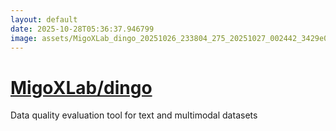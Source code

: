 ```yaml
---
layout: default
date: 2025-10-28T05:36:37.946799
image: assets/MigoXLab_dingo_20251026_233804_275_20251027_002442_3429e0--20251027T012451351--cropped.png
---
```


# [MigoXLab/dingo](https://github.com/MigoXLab/dingo/)

Data quality evaluation tool for text and multimodal datasets
